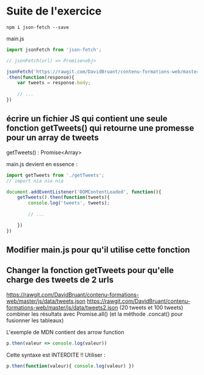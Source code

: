 # Suite de l'exercice

`npm i json-fetch --save`

main.js
````js
import jsonFetch from 'json-fetch';

// jsonFetch(url) => Promise<obj>

jsonFetch('https://rawgit.com/DavidBruant/contenu-formations-web/master/js/data/tweets.json', {credentials: 'omit'})
.then(function(response){
    var tweets = response.body;
    
    // ...
})
````

## écrire un fichier JS qui contient une seule fonction getTweets() qui retourne une promesse pour un array de tweets

getTweets() : Promise<Array<Tweet>>

main.js devient en essence :
````js
import getTweets from './getTweets';
// import nia nia nia

document.addEventListener('DOMContentLoaded', function(){
    getTweets().then(function(tweets){
        console.log('tweets', tweets);
        
        // ...

    })
})

````


## Modifier main.js pour qu'il utilise cette fonction


## Changer la fonction getTweets pour qu'elle charge des tweets de 2 urls

https://rawgit.com/DavidBruant/contenu-formations-web/master/js/data/tweets.json
https://rawgit.com/DavidBruant/contenu-formations-web/master/js/data/tweets2.json
(20 tweets et 100 tweets)
combiner les résultats avec Promise.all() (et la méthode .concat() pour fusionner 
les tableaux)

L'exemple de MDN contient des arrow function 
````js
p.then(valeur => console.log(valeur))
````

Cette syntaxe est INTERDITE !! Utiliser : 
````js
p.then(function(valeur){ console.log(valeur) })
````